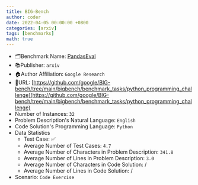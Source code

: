 ```yaml
---
title: BIG-Bench
author: coder
date: 2022-04-05 00:00:00 +0800
categories: [arxiv]
tags: [benchmarks]
math: true
---
```


- 🗂️Benchmark Name: [PandasEval](https://arxiv.org/pdf/2206.06888.pdf)
- 📚Publisher: `arxiv`
- 🏠Author Affiliation: `Google Research`
- 🔗URL: [https://github.com/google/BIG-bench/tree/main/bigbench/benchmark_tasks/python_programming_challenge](https://github.com/google/BIG-bench/tree/main/bigbench/benchmark_tasks/python_programming_challenge)
- Number of Instances: `32`
- Problem Description's Natural Language: `English`
- Code Solution's Programming Language: `Python`
- Data Statistics
  + Test Case: ✅
  + Average Number of Test Cases: `4.7`
  + Average Number of Characters in Problem Description: `341.8`
  + Average Number of Lines in Problem Description: `3.0`
  + Average Number of Characters in Code Solution: /
  + Average Number of Lines in Code Solution: /
- Scenario: `Code Exercise`

